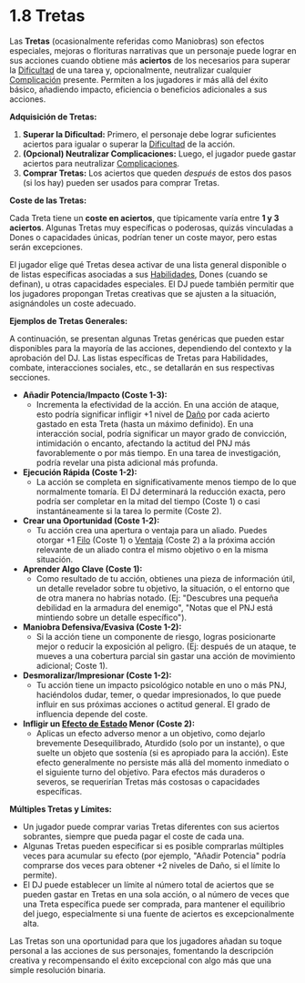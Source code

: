 # 1.8 Tretas

Las **Tretas** (ocasionalmente referidas como Maniobras) son efectos especiales, mejoras o florituras narrativas que un personaje puede lograr en sus acciones cuando obtiene más **aciertos** de los necesarios para superar la [Dificultad](./01.06_Dificultad.md) de una tarea y, opcionalmente, neutralizar cualquier [Complicación](./01.07_Complicaciones.md) presente. Permiten a los jugadores ir más allá del éxito básico, añadiendo impacto, eficiencia o beneficios adicionales a sus acciones.

**Adquisición de Tretas:**

1.  **Superar la Dificultad:** Primero, el personaje debe lograr suficientes aciertos para igualar o superar la [Dificultad](./01.06_Dificultad.md) de la acción.
2.  **(Opcional) Neutralizar Complicaciones:** Luego, el jugador puede gastar aciertos para neutralizar [Complicaciones](./01.07_Complicaciones.md).
3.  **Comprar Tretas:** Los aciertos que queden *después* de estos dos pasos (si los hay) pueden ser usados para comprar Tretas.

**Coste de las Tretas:**

Cada Treta tiene un **coste en aciertos**, que típicamente varía entre **1 y 3 aciertos**. Algunas Tretas muy específicas o poderosas, quizás vinculadas a Dones o capacidades únicas, podrían tener un coste mayor, pero estas serán excepciones.

El jugador elige qué Tretas desea activar de una lista general disponible o de listas específicas asociadas a sus [Habilidades](./01.11_Habilidades_Concepto.md), Dones (cuando se definan), u otras capacidades especiales. El DJ puede también permitir que los jugadores propongan Tretas creativas que se ajusten a la situación, asignándoles un coste adecuado.

**Ejemplos de Tretas Generales:**

A continuación, se presentan algunas Tretas genéricas que pueden estar disponibles para la mayoría de las acciones, dependiendo del contexto y la aprobación del DJ. Las listas específicas de Tretas para Habilidades, combate, interacciones sociales, etc., se detallarán en sus respectivas secciones.

*   **Añadir Potencia/Impacto (Coste 1-3):**
    *   Incrementa la efectividad de la acción. En una acción de ataque, esto podría significar infligir +1 nivel de [Daño](./(enlace_futuro_combate_daño).md) por cada acierto gastado en esta Treta (hasta un máximo definido). En una interacción social, podría significar un mayor grado de convicción, intimidación o encanto, afectando la actitud del PNJ más favorablemente o por más tiempo. En una tarea de investigación, podría revelar una pista adicional más profunda.
*   **Ejecución Rápida (Coste 1-2):**
    *   La acción se completa en significativamente menos tiempo de lo que normalmente tomaría. El DJ determinará la reducción exacta, pero podría ser completar en la mitad del tiempo (Coste 1) o casi instantáneamente si la tarea lo permite (Coste 2).
*   **Crear una Oportunidad (Coste 1-2):**
    *   Tu acción crea una apertura o ventaja para un aliado. Puedes otorgar +1 [Filo](./01.05_Filo.md) (Coste 1) o [Ventaja](./01.10_Ventaja.md) (Coste 2) a la próxima acción relevante de un aliado contra el mismo objetivo o en la misma situación.
*   **Aprender Algo Clave (Coste 1):**
    *   Como resultado de tu acción, obtienes una pieza de información útil, un detalle revelador sobre tu objetivo, la situación, o el entorno que de otra manera no habrías notado. (Ej: "Descubres una pequeña debilidad en la armadura del enemigo", "Notas que el PNJ está mintiendo sobre un detalle específico").
*   **Maniobra Defensiva/Evasiva (Coste 1-2):**
    *   Si la acción tiene un componente de riesgo, logras posicionarte mejor o reducir la exposición al peligro. (Ej: después de un ataque, te mueves a una cobertura parcial sin gastar una acción de movimiento adicional; Coste 1).
*   **Desmoralizar/Impresionar (Coste 1-2):**
    *   Tu acción tiene un impacto psicológico notable en uno o más PNJ, haciéndolos dudar, temer, o quedar impresionados, lo que puede influir en sus próximas acciones o actitud general. El grado de influencia depende del coste.
*   **Infligir un [Efecto de Estado](./01.13_Efectos_de_Estado.md) Menor (Coste 2):**
    *   Aplicas un efecto adverso menor a un objetivo, como dejarlo brevemente Desequilibrado, Aturdido (solo por un instante), o que suelte un objeto que sostenía (si es apropiado para la acción). Este efecto generalmente no persiste más allá del momento inmediato o el siguiente turno del objetivo. Para efectos más duraderos o severos, se requerirían Tretas más costosas o capacidades específicas.

**Múltiples Tretas y Límites:**

*   Un jugador puede comprar varias Tretas diferentes con sus aciertos sobrantes, siempre que pueda pagar el coste de cada una.
*   Algunas Tretas pueden especificar si es posible comprarlas múltiples veces para acumular su efecto (por ejemplo, "Añadir Potencia" podría comprarse dos veces para obtener +2 niveles de Daño, si el límite lo permite).
*   El DJ puede establecer un límite al número total de aciertos que se pueden gastar en Tretas en una sola acción, o al número de veces que una Treta específica puede ser comprada, para mantener el equilibrio del juego, especialmente si una fuente de aciertos es excepcionalmente alta.

Las Tretas son una oportunidad para que los jugadores añadan su toque personal a las acciones de sus personajes, fomentando la descripción creativa y recompensando el éxito excepcional con algo más que una simple resolución binaria.
